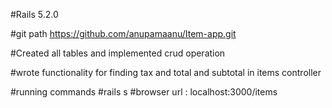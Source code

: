#Rails 5.2.0

#git path https://github.com/anupamaanu/Item-app.git

#Created all tables and implemented crud operation

#wrote functionality for finding tax and total and subtotal in items controller

#running commands 
#rails s
#browser url : localhost:3000/items


